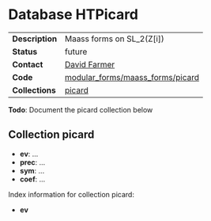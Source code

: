 # Database HTPicard

|||
|---|---|
|**Description**|Maass forms on SL_2(Z[i])|
|**Status**|future|
|**Contact**|[David Farmer](https://github.com/davidfarmer)|
|**Code**|[modular_forms/maass_forms/picard](https://github.com/LMFDB/lmfdb/tree/master/lmfdb/modular_forms/maass_forms/picard/)|
|**Collections**|[picard](http://beta.lmfdb.org/api/HTPicard/picard)|

**Todo**: Document the picard collection below

## Collection picard
* **ev**: ...
* **prec**: ...
* **sym**: ...
* **coef**: ...

Index information for collection picard:
* **ev**
